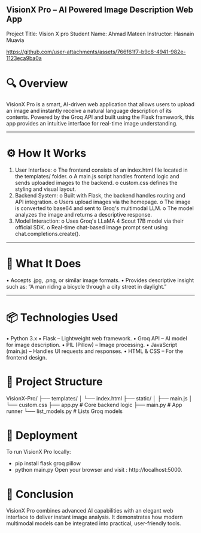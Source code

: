 ## VisionX Pro – AI Powered Image Description Web App

Project Title: Vision X pro
Student Name: Ahmad Mateen 
Instructor: Hasnain Muavia

https://github.com/user-attachments/assets/766f61f7-b9c8-4941-982e-1123eca9ba0a


# 🔍 Overview
VisionX Pro is a smart, AI-driven web application that allows users to upload an image and instantly receive a natural language description of its contents. Powered by the Groq API and built using the Flask framework, this app provides an intuitive interface for real-time image understanding.
________________________________________
# ⚙️ How It Works
1.	User Interface:
o	The frontend consists of an index.html file located in the templates/ folder.
o	A main.js script handles frontend logic and sends uploaded images to the backend.
o	custom.css defines the styling and visual layout.
2.	Backend System:
o	Built with Flask, the backend handles routing and API integration.
o	Users upload images via the homepage.
o	The image is converted to base64 and sent to Groq's multimodal LLM.
o	The model analyzes the image and returns a descriptive response.
3.	Model Interaction:
o	Uses Groq's LLaMA 4 Scout 17B model via their official SDK.
o	Real-time chat-based image prompt sent using chat.completions.create().
________________________________________
# 🧠 What It Does
•	Accepts .jpg, .png, or similar image formats.
•	Provides descriptive insight such as:
“A man riding a bicycle through a city street in daylight.”
________________________________________
# 📦 Technologies Used
•	Python 3.x
•	Flask – Lightweight web framework.
•	Groq API – AI model for image description.
•	PIL (Pillow) – Image processing.
•	JavaScript (main.js) – Handles UI requests and responses.
•	HTML & CSS – For the frontend design.

# 📁 Project Structure
VisionX-Pro/
├── templates/
│   └── index.html
├── static/
│   ├── main.js
│   └── custom.css
├── app.py                # Core backend logic
├── main.py              # App runner
└── list_models.py    # Lists Groq models

# 🚀 Deployment
 To run VisionX Pro locally:
-	pip install flask groq pillow
-	python main.py
Open your browser and visit :  http://localhost:5000.

# 🏁 Conclusion
VisionX Pro combines advanced AI capabilities with an elegant web interface to deliver instant image analysis. It demonstrates how modern multimodal models can be integrated into practical, user-friendly tools.


